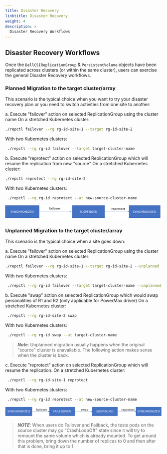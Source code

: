 ```yaml
---
title: Disaster Recovery
linktitle: Disaster Recovery
weight: 4
description: >
  Disaster Recovery Workflows
---
```


## Disaster Recovery Workflows

Once the `DellCSIReplicationGroup` & `PersistentVolume` objects have been replicated across clusters (or within the same cluster), users can exercise the general Disaster Recovery workflows.

### Planned Migration to the target cluster/array
This scenario is the typical choice when you want to try your disaster recovery plan or you need to switch activities from one site to another: 

a. Execute "failover" action on selected ReplicationGroup using the cluster name
   On a stretched Kubernetes cluster:
   ```bash
   ./repctl failover --rg rg-id-site-1 --target rg-id-site-2
   ```

   With two Kubernetes clusters:
   ```bash
    ./repctl --rg rg-id failover --target target-cluster-name
   ```

b. Execute "reprotect" action on selected ReplicationGroup which will resume the replication from new "source"
   On a stretched Kubernetes cluster:
   ```bash
   ./repctl reprotect --rg rg-id-site-2
   ```

   With two Kubernetes clusters:
   ```bash
    ./repctl --rg rg-id reprotect --at new-source-cluster-name
   ```
![state_changes1](../../../../images/replication/state_changes1.png)

### Unplanned Migration to the target cluster/array
This scenario is the typical choice when a site goes down: 

a. Execute "failover" action on selected ReplicationGroup using the cluster name
   On a stretched Kubernetes cluster:
   ```bash
   ./repctl failover --rg rg-id-site-1 --target rg-id-site-2 --unplanned
   ```

   With two Kubernetes clusters:
   ```bash
    ./repctl --rg rg-id failover --target target-cluster-name --unplanned 
   ```    
b. Execute "swap" action on selected ReplicationGroup which would swap personalities of R1 and R2 (only applicable for PowerMax driver)
   On a stretched Kubernetes cluster:
   ```bash
    ./repctl --rg rg-id-site-2 swap
   ```

   With two Kubernetes clusters:
   ```bash    
    ./repctl --rg rg-id swap --at target-cluster-name
   ```
> _**Note**_: Unplanned migration usually happens when the original "source" cluster is unavailable. The following action makes sense when the cluster is back.

c. Execute "reprotect" action on selected ReplicationGroup which will resume the replication.
   On a stretched Kubernetes cluster:
   ```bash    
    ./repctl --rg rg-id-site-1 reprotect
   ```

   With two Kubernetes clusters:
   ```bash
    ./repctl --rg rg-id reprotect --at new-source-cluster-name
   ```        
![state_changes2](../../../../images/replication/state_changes2.png) 
      

> _**NOTE**_: When users do Failover and Failback, the tests pods on the source cluster may go "CrashLoopOff" state since it will try to remount the same volume which is already mounted. To get around this problem, bring down the number of replicas to 0 and then after that is done, bring it up to 1.


